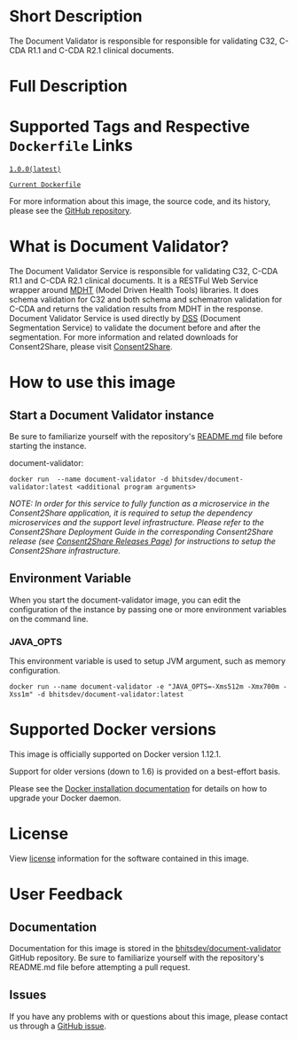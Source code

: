 # Short Description

The Document Validator is responsible for responsible for validating C32, C-CDA R1.1 and C-CDA R2.1 clinical documents.

# Full Description

# Supported Tags and Respective `Dockerfile` Links

[`1.0.0(latest)`](https://github.com/bhits-dev/document-validator/releases/tag/1.0.0)

[`Current Dockerfile`](https://github.com/bhits-dev/document-validator/blob/master/document-validator/src/main/docker/Dockerfile)

For more information about this image, the source code, and its history, please see the [GitHub repository](https://github.com/bhits-dev/document-validator).

# What is Document Validator?

The Document Validator Service is responsible for validating C32, C-CDA R1.1 and C-CDA R2.1 clinical documents. It is a RESTFul Web Service wrapper around [MDHT](https://www.projects.openhealthtools.org/sf/projects/mdht/) (Model Driven Health Tools) libraries. It does schema validation for C32 and both schema and schematron validation for C-CDA and returns the validation results from MDHT in the response. Document Validator Service is used directly by [DSS](https://github.com/bhits-dev/dss) (Document Segmentation Service) to validate the document before and after the segmentation.
For more information and related downloads for Consent2Share, please visit [Consent2Share](https://bhits-dev.github.io/consent2share/).

# How to use this image

## Start a Document Validator instance

Be sure to familiarize yourself with the repository's [README.md](https://github.com/bhits-dev/document-validator) file before starting the instance.

document-validator:

`docker run  --name document-validator -d bhitsdev/document-validator:latest <additional program arguments>`

*NOTE: In order for this service to fully function as a microservice in the Consent2Share application, it is required to setup the dependency microservices and the support level infrastructure. Please refer to the Consent2Share Deployment Guide in the corresponding Consent2Share release (see [Consent2Share Releases Page](https://github.com/bhitsdev/consent2share/releases)) for instructions to setup the Consent2Share infrastructure.*

## Environment Variable

When you start the document-validator image, you can edit the configuration of the instance by passing one or more environment variables on the command line. 

### JAVA_OPTS

This environment variable is used to setup JVM argument, such as memory configuration.

`docker run --name document-validator -e "JAVA_OPTS=-Xms512m -Xmx700m -Xss1m" -d bhitsdev/document-validator:latest`

# Supported Docker versions
This image is officially supported on Docker version 1.12.1.

Support for older versions (down to 1.6) is provided on a best-effort basis.

Please see the [Docker installation documentation](https://docs.docker.com/engine/installation/) for details on how to upgrade your Docker daemon.

# License

View [license](https://github.com/bhits-dev/document-validator/blob/master/LICENSE) information for the software contained in this image.

# User Feedback

## Documentation

Documentation for this image is stored in the [bhitsdev/document-validator](https://github.com/bhits-dev/document-validator) GitHub repository. Be sure to familiarize yourself with the repository's README.md file before attempting a pull request.

## Issues

If you have any problems with or questions about this image, please contact us through a [GitHub issue](https://github.com/bhits-dev/document-validator/issues).

